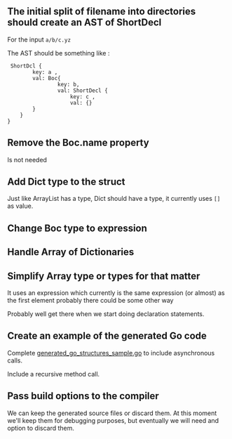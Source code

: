 ## The initial split of filename into directories should create an AST of ShortDecl

For the input `a/b/c.yz`

The AST should be something like :

```
 ShortDcl { 
        key: a , 
        val: Boc{ 
                key: b,
                val: ShortDecl { 
                    key: c ,
                    val: {}     
        }
    }
}
```

## Remove the Boc.name property

Is not needed

## Add Dict type to the struct

Just like ArrayList has a type, Dict should have a type, it currently uses `[]` as value.

## Change Boc type to expression

## Handle Array of Dictionaries

## Simplify Array type or types for that matter

It uses an expression which currently is the same expression (or almost) as the first element
probably there could be some other way

Probably well get there when we start doing declaration statements.

## Create an example of the generated Go code

Complete [generated_go_structures_sample.go](internal/testdata/generated_go_structures_sample.go) to include
asynchronous calls.

Include a recursive method call.

## Pass build options to the compiler

We can keep the generated source files or discard them.
At this moment we'll keep them for debugging purposes, but eventually we will need and option to discard them.